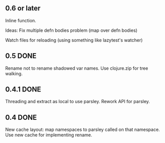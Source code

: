 0.6 or later
---
Inline function.


Ideas:
Fix multiple defn bodies problem (map over defn bodies)

Watch files for reloading (using something like lazytest's watcher)

0.5 DONE
---

Rename not to rename shadowed var names.
Use clojure.zip for tree walking.

0.4.1 DONE
---

Threading and extract as local to use parsley. Rework API for parsley.


0.4 DONE
---

New cache layout: map namespaces to parsley called on that namespace.
Use new cache for implementing rename.
